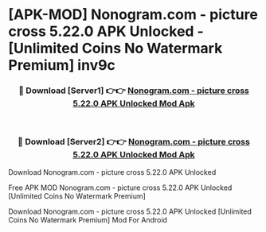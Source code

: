# [APK-MOD] Nonogram.com - picture cross 5.22.0 APK Unlocked - [Unlimited Coins No Watermark Premium] inv9c



<div align="center">
<h3>🔴 Download [Server1] 👉👉 <a href="https://momento.my/?title=Nonogram.com_-_picture_cross_5.22.0_APK_Unlocked">Nonogram.com - picture cross 5.22.0 APK Unlocked Mod Apk</a></h3><br>

<h3>🔴 Download [Server2] 👉👉 <a href="https://momento.my/?title=Nonogram.com_-_picture_cross_5.22.0_APK_Unlocked">Nonogram.com - picture cross 5.22.0 APK Unlocked Mod Apk</a></h3>
</div>



Download Nonogram.com - picture cross 5.22.0 APK Unlocked 

Free APK MOD Nonogram.com - picture cross 5.22.0 APK Unlocked [Unlimited Coins No Watermark Premium]

Download Nonogram.com - picture cross 5.22.0 APK Unlocked [Unlimited Coins No Watermark Premium] Mod For Android
